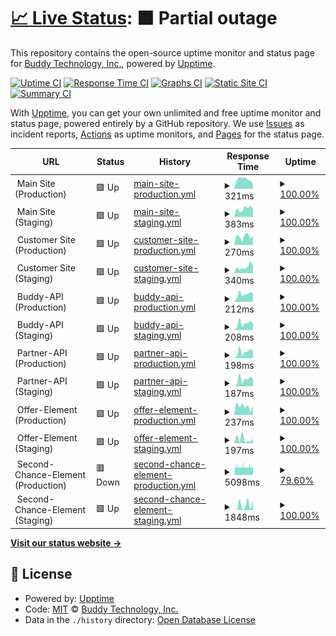 # [📈 Live Status](https://Buddy-Technology.github.io/buddy-status): <!--live status--> **🟧 Partial outage**

This repository contains the open-source uptime monitor and status page for [Buddy Technology, Inc.](https://buddy.insure), powered by [Upptime](https://github.com/upptime/upptime).

[![Uptime CI](https://github.com/Buddy-Technology/buddy-status/workflows/Uptime%20CI/badge.svg)](https://github.com/Buddy-Technology/buddy-status/actions?query=workflow%3A%22Uptime+CI%22)
[![Response Time CI](https://github.com/Buddy-Technology/buddy-status/workflows/Response%20Time%20CI/badge.svg)](https://github.com/Buddy-Technology/buddy-status/actions?query=workflow%3A%22Response+Time+CI%22)
[![Graphs CI](https://github.com/Buddy-Technology/buddy-status/workflows/Graphs%20CI/badge.svg)](https://github.com/Buddy-Technology/buddy-status/actions?query=workflow%3A%22Graphs+CI%22)
[![Static Site CI](https://github.com/Buddy-Technology/buddy-status/workflows/Static%20Site%20CI/badge.svg)](https://github.com/Buddy-Technology/buddy-status/actions?query=workflow%3A%22Static+Site+CI%22)
[![Summary CI](https://github.com/Buddy-Technology/buddy-status/workflows/Summary%20CI/badge.svg)](https://github.com/Buddy-Technology/buddy-status/actions?query=workflow%3A%22Summary+CI%22)

With [Upptime](https://upptime.js.org), you can get your own unlimited and free uptime monitor and status page, powered entirely by a GitHub repository. We use [Issues](https://github.com/Buddy-Technology/buddy-status/issues) as incident reports, [Actions](https://github.com/Buddy-Technology/buddy-status/actions) as uptime monitors, and [Pages](https://Buddy-Technology.github.io/buddy-status) for the status page.

<!--start: status pages-->
<!-- This summary is generated by Upptime (https://github.com/upptime/upptime) -->
<!-- Do not edit this manually, your changes will be overwritten -->
<!-- prettier-ignore -->
| URL | Status | History | Response Time | Uptime |
| --- | ------ | ------- | ------------- | ------ |
| <img alt="" src="https://icons.duckduckgo.com/ip3/null.ico" height="13"> Main Site (Production) | 🟩 Up | [main-site-production.yml](https://github.com/Buddy-Technology/buddy-status/commits/HEAD/history/main-site-production.yml) | <details><summary><img alt="Response time graph" src="./graphs/main-site-production/response-time-week.png" height="20"> 321ms</summary><br><a href="https://Buddy-Technology.github.io/buddy-status/history/main-site-production"><img alt="Response time 390" src="https://img.shields.io/endpoint?url=https%3A%2F%2Fraw.githubusercontent.com%2FBuddy-Technology%2Fbuddy-status%2FHEAD%2Fapi%2Fmain-site-production%2Fresponse-time.json"></a><br><a href="https://Buddy-Technology.github.io/buddy-status/history/main-site-production"><img alt="24-hour response time 175" src="https://img.shields.io/endpoint?url=https%3A%2F%2Fraw.githubusercontent.com%2FBuddy-Technology%2Fbuddy-status%2FHEAD%2Fapi%2Fmain-site-production%2Fresponse-time-day.json"></a><br><a href="https://Buddy-Technology.github.io/buddy-status/history/main-site-production"><img alt="7-day response time 321" src="https://img.shields.io/endpoint?url=https%3A%2F%2Fraw.githubusercontent.com%2FBuddy-Technology%2Fbuddy-status%2FHEAD%2Fapi%2Fmain-site-production%2Fresponse-time-week.json"></a><br><a href="https://Buddy-Technology.github.io/buddy-status/history/main-site-production"><img alt="30-day response time 390" src="https://img.shields.io/endpoint?url=https%3A%2F%2Fraw.githubusercontent.com%2FBuddy-Technology%2Fbuddy-status%2FHEAD%2Fapi%2Fmain-site-production%2Fresponse-time-month.json"></a><br><a href="https://Buddy-Technology.github.io/buddy-status/history/main-site-production"><img alt="1-year response time 390" src="https://img.shields.io/endpoint?url=https%3A%2F%2Fraw.githubusercontent.com%2FBuddy-Technology%2Fbuddy-status%2FHEAD%2Fapi%2Fmain-site-production%2Fresponse-time-year.json"></a></details> | <details><summary><a href="https://Buddy-Technology.github.io/buddy-status/history/main-site-production">100.00%</a></summary><a href="https://Buddy-Technology.github.io/buddy-status/history/main-site-production"><img alt="All-time uptime 100.00%" src="https://img.shields.io/endpoint?url=https%3A%2F%2Fraw.githubusercontent.com%2FBuddy-Technology%2Fbuddy-status%2FHEAD%2Fapi%2Fmain-site-production%2Fuptime.json"></a><br><a href="https://Buddy-Technology.github.io/buddy-status/history/main-site-production"><img alt="24-hour uptime 100.00%" src="https://img.shields.io/endpoint?url=https%3A%2F%2Fraw.githubusercontent.com%2FBuddy-Technology%2Fbuddy-status%2FHEAD%2Fapi%2Fmain-site-production%2Fuptime-day.json"></a><br><a href="https://Buddy-Technology.github.io/buddy-status/history/main-site-production"><img alt="7-day uptime 100.00%" src="https://img.shields.io/endpoint?url=https%3A%2F%2Fraw.githubusercontent.com%2FBuddy-Technology%2Fbuddy-status%2FHEAD%2Fapi%2Fmain-site-production%2Fuptime-week.json"></a><br><a href="https://Buddy-Technology.github.io/buddy-status/history/main-site-production"><img alt="30-day uptime 100.00%" src="https://img.shields.io/endpoint?url=https%3A%2F%2Fraw.githubusercontent.com%2FBuddy-Technology%2Fbuddy-status%2FHEAD%2Fapi%2Fmain-site-production%2Fuptime-month.json"></a><br><a href="https://Buddy-Technology.github.io/buddy-status/history/main-site-production"><img alt="1-year uptime 100.00%" src="https://img.shields.io/endpoint?url=https%3A%2F%2Fraw.githubusercontent.com%2FBuddy-Technology%2Fbuddy-status%2FHEAD%2Fapi%2Fmain-site-production%2Fuptime-year.json"></a></details>
| <img alt="" src="https://icons.duckduckgo.com/ip3/null.ico" height="13"> Main Site (Staging) | 🟩 Up | [main-site-staging.yml](https://github.com/Buddy-Technology/buddy-status/commits/HEAD/history/main-site-staging.yml) | <details><summary><img alt="Response time graph" src="./graphs/main-site-staging/response-time-week.png" height="20"> 383ms</summary><br><a href="https://Buddy-Technology.github.io/buddy-status/history/main-site-staging"><img alt="Response time 379" src="https://img.shields.io/endpoint?url=https%3A%2F%2Fraw.githubusercontent.com%2FBuddy-Technology%2Fbuddy-status%2FHEAD%2Fapi%2Fmain-site-staging%2Fresponse-time.json"></a><br><a href="https://Buddy-Technology.github.io/buddy-status/history/main-site-staging"><img alt="24-hour response time 369" src="https://img.shields.io/endpoint?url=https%3A%2F%2Fraw.githubusercontent.com%2FBuddy-Technology%2Fbuddy-status%2FHEAD%2Fapi%2Fmain-site-staging%2Fresponse-time-day.json"></a><br><a href="https://Buddy-Technology.github.io/buddy-status/history/main-site-staging"><img alt="7-day response time 383" src="https://img.shields.io/endpoint?url=https%3A%2F%2Fraw.githubusercontent.com%2FBuddy-Technology%2Fbuddy-status%2FHEAD%2Fapi%2Fmain-site-staging%2Fresponse-time-week.json"></a><br><a href="https://Buddy-Technology.github.io/buddy-status/history/main-site-staging"><img alt="30-day response time 379" src="https://img.shields.io/endpoint?url=https%3A%2F%2Fraw.githubusercontent.com%2FBuddy-Technology%2Fbuddy-status%2FHEAD%2Fapi%2Fmain-site-staging%2Fresponse-time-month.json"></a><br><a href="https://Buddy-Technology.github.io/buddy-status/history/main-site-staging"><img alt="1-year response time 379" src="https://img.shields.io/endpoint?url=https%3A%2F%2Fraw.githubusercontent.com%2FBuddy-Technology%2Fbuddy-status%2FHEAD%2Fapi%2Fmain-site-staging%2Fresponse-time-year.json"></a></details> | <details><summary><a href="https://Buddy-Technology.github.io/buddy-status/history/main-site-staging">100.00%</a></summary><a href="https://Buddy-Technology.github.io/buddy-status/history/main-site-staging"><img alt="All-time uptime 100.00%" src="https://img.shields.io/endpoint?url=https%3A%2F%2Fraw.githubusercontent.com%2FBuddy-Technology%2Fbuddy-status%2FHEAD%2Fapi%2Fmain-site-staging%2Fuptime.json"></a><br><a href="https://Buddy-Technology.github.io/buddy-status/history/main-site-staging"><img alt="24-hour uptime 100.00%" src="https://img.shields.io/endpoint?url=https%3A%2F%2Fraw.githubusercontent.com%2FBuddy-Technology%2Fbuddy-status%2FHEAD%2Fapi%2Fmain-site-staging%2Fuptime-day.json"></a><br><a href="https://Buddy-Technology.github.io/buddy-status/history/main-site-staging"><img alt="7-day uptime 100.00%" src="https://img.shields.io/endpoint?url=https%3A%2F%2Fraw.githubusercontent.com%2FBuddy-Technology%2Fbuddy-status%2FHEAD%2Fapi%2Fmain-site-staging%2Fuptime-week.json"></a><br><a href="https://Buddy-Technology.github.io/buddy-status/history/main-site-staging"><img alt="30-day uptime 100.00%" src="https://img.shields.io/endpoint?url=https%3A%2F%2Fraw.githubusercontent.com%2FBuddy-Technology%2Fbuddy-status%2FHEAD%2Fapi%2Fmain-site-staging%2Fuptime-month.json"></a><br><a href="https://Buddy-Technology.github.io/buddy-status/history/main-site-staging"><img alt="1-year uptime 100.00%" src="https://img.shields.io/endpoint?url=https%3A%2F%2Fraw.githubusercontent.com%2FBuddy-Technology%2Fbuddy-status%2FHEAD%2Fapi%2Fmain-site-staging%2Fuptime-year.json"></a></details>
| <img alt="" src="https://icons.duckduckgo.com/ip3/null.ico" height="13"> Customer Site (Production) | 🟩 Up | [customer-site-production.yml](https://github.com/Buddy-Technology/buddy-status/commits/HEAD/history/customer-site-production.yml) | <details><summary><img alt="Response time graph" src="./graphs/customer-site-production/response-time-week.png" height="20"> 270ms</summary><br><a href="https://Buddy-Technology.github.io/buddy-status/history/customer-site-production"><img alt="Response time 316" src="https://img.shields.io/endpoint?url=https%3A%2F%2Fraw.githubusercontent.com%2FBuddy-Technology%2Fbuddy-status%2FHEAD%2Fapi%2Fcustomer-site-production%2Fresponse-time.json"></a><br><a href="https://Buddy-Technology.github.io/buddy-status/history/customer-site-production"><img alt="24-hour response time 291" src="https://img.shields.io/endpoint?url=https%3A%2F%2Fraw.githubusercontent.com%2FBuddy-Technology%2Fbuddy-status%2FHEAD%2Fapi%2Fcustomer-site-production%2Fresponse-time-day.json"></a><br><a href="https://Buddy-Technology.github.io/buddy-status/history/customer-site-production"><img alt="7-day response time 270" src="https://img.shields.io/endpoint?url=https%3A%2F%2Fraw.githubusercontent.com%2FBuddy-Technology%2Fbuddy-status%2FHEAD%2Fapi%2Fcustomer-site-production%2Fresponse-time-week.json"></a><br><a href="https://Buddy-Technology.github.io/buddy-status/history/customer-site-production"><img alt="30-day response time 316" src="https://img.shields.io/endpoint?url=https%3A%2F%2Fraw.githubusercontent.com%2FBuddy-Technology%2Fbuddy-status%2FHEAD%2Fapi%2Fcustomer-site-production%2Fresponse-time-month.json"></a><br><a href="https://Buddy-Technology.github.io/buddy-status/history/customer-site-production"><img alt="1-year response time 316" src="https://img.shields.io/endpoint?url=https%3A%2F%2Fraw.githubusercontent.com%2FBuddy-Technology%2Fbuddy-status%2FHEAD%2Fapi%2Fcustomer-site-production%2Fresponse-time-year.json"></a></details> | <details><summary><a href="https://Buddy-Technology.github.io/buddy-status/history/customer-site-production">100.00%</a></summary><a href="https://Buddy-Technology.github.io/buddy-status/history/customer-site-production"><img alt="All-time uptime 100.00%" src="https://img.shields.io/endpoint?url=https%3A%2F%2Fraw.githubusercontent.com%2FBuddy-Technology%2Fbuddy-status%2FHEAD%2Fapi%2Fcustomer-site-production%2Fuptime.json"></a><br><a href="https://Buddy-Technology.github.io/buddy-status/history/customer-site-production"><img alt="24-hour uptime 100.00%" src="https://img.shields.io/endpoint?url=https%3A%2F%2Fraw.githubusercontent.com%2FBuddy-Technology%2Fbuddy-status%2FHEAD%2Fapi%2Fcustomer-site-production%2Fuptime-day.json"></a><br><a href="https://Buddy-Technology.github.io/buddy-status/history/customer-site-production"><img alt="7-day uptime 100.00%" src="https://img.shields.io/endpoint?url=https%3A%2F%2Fraw.githubusercontent.com%2FBuddy-Technology%2Fbuddy-status%2FHEAD%2Fapi%2Fcustomer-site-production%2Fuptime-week.json"></a><br><a href="https://Buddy-Technology.github.io/buddy-status/history/customer-site-production"><img alt="30-day uptime 100.00%" src="https://img.shields.io/endpoint?url=https%3A%2F%2Fraw.githubusercontent.com%2FBuddy-Technology%2Fbuddy-status%2FHEAD%2Fapi%2Fcustomer-site-production%2Fuptime-month.json"></a><br><a href="https://Buddy-Technology.github.io/buddy-status/history/customer-site-production"><img alt="1-year uptime 100.00%" src="https://img.shields.io/endpoint?url=https%3A%2F%2Fraw.githubusercontent.com%2FBuddy-Technology%2Fbuddy-status%2FHEAD%2Fapi%2Fcustomer-site-production%2Fuptime-year.json"></a></details>
| <img alt="" src="https://icons.duckduckgo.com/ip3/null.ico" height="13"> Customer Site (Staging) | 🟩 Up | [customer-site-staging.yml](https://github.com/Buddy-Technology/buddy-status/commits/HEAD/history/customer-site-staging.yml) | <details><summary><img alt="Response time graph" src="./graphs/customer-site-staging/response-time-week.png" height="20"> 340ms</summary><br><a href="https://Buddy-Technology.github.io/buddy-status/history/customer-site-staging"><img alt="Response time 327" src="https://img.shields.io/endpoint?url=https%3A%2F%2Fraw.githubusercontent.com%2FBuddy-Technology%2Fbuddy-status%2FHEAD%2Fapi%2Fcustomer-site-staging%2Fresponse-time.json"></a><br><a href="https://Buddy-Technology.github.io/buddy-status/history/customer-site-staging"><img alt="24-hour response time 420" src="https://img.shields.io/endpoint?url=https%3A%2F%2Fraw.githubusercontent.com%2FBuddy-Technology%2Fbuddy-status%2FHEAD%2Fapi%2Fcustomer-site-staging%2Fresponse-time-day.json"></a><br><a href="https://Buddy-Technology.github.io/buddy-status/history/customer-site-staging"><img alt="7-day response time 340" src="https://img.shields.io/endpoint?url=https%3A%2F%2Fraw.githubusercontent.com%2FBuddy-Technology%2Fbuddy-status%2FHEAD%2Fapi%2Fcustomer-site-staging%2Fresponse-time-week.json"></a><br><a href="https://Buddy-Technology.github.io/buddy-status/history/customer-site-staging"><img alt="30-day response time 327" src="https://img.shields.io/endpoint?url=https%3A%2F%2Fraw.githubusercontent.com%2FBuddy-Technology%2Fbuddy-status%2FHEAD%2Fapi%2Fcustomer-site-staging%2Fresponse-time-month.json"></a><br><a href="https://Buddy-Technology.github.io/buddy-status/history/customer-site-staging"><img alt="1-year response time 327" src="https://img.shields.io/endpoint?url=https%3A%2F%2Fraw.githubusercontent.com%2FBuddy-Technology%2Fbuddy-status%2FHEAD%2Fapi%2Fcustomer-site-staging%2Fresponse-time-year.json"></a></details> | <details><summary><a href="https://Buddy-Technology.github.io/buddy-status/history/customer-site-staging">100.00%</a></summary><a href="https://Buddy-Technology.github.io/buddy-status/history/customer-site-staging"><img alt="All-time uptime 100.00%" src="https://img.shields.io/endpoint?url=https%3A%2F%2Fraw.githubusercontent.com%2FBuddy-Technology%2Fbuddy-status%2FHEAD%2Fapi%2Fcustomer-site-staging%2Fuptime.json"></a><br><a href="https://Buddy-Technology.github.io/buddy-status/history/customer-site-staging"><img alt="24-hour uptime 100.00%" src="https://img.shields.io/endpoint?url=https%3A%2F%2Fraw.githubusercontent.com%2FBuddy-Technology%2Fbuddy-status%2FHEAD%2Fapi%2Fcustomer-site-staging%2Fuptime-day.json"></a><br><a href="https://Buddy-Technology.github.io/buddy-status/history/customer-site-staging"><img alt="7-day uptime 100.00%" src="https://img.shields.io/endpoint?url=https%3A%2F%2Fraw.githubusercontent.com%2FBuddy-Technology%2Fbuddy-status%2FHEAD%2Fapi%2Fcustomer-site-staging%2Fuptime-week.json"></a><br><a href="https://Buddy-Technology.github.io/buddy-status/history/customer-site-staging"><img alt="30-day uptime 100.00%" src="https://img.shields.io/endpoint?url=https%3A%2F%2Fraw.githubusercontent.com%2FBuddy-Technology%2Fbuddy-status%2FHEAD%2Fapi%2Fcustomer-site-staging%2Fuptime-month.json"></a><br><a href="https://Buddy-Technology.github.io/buddy-status/history/customer-site-staging"><img alt="1-year uptime 100.00%" src="https://img.shields.io/endpoint?url=https%3A%2F%2Fraw.githubusercontent.com%2FBuddy-Technology%2Fbuddy-status%2FHEAD%2Fapi%2Fcustomer-site-staging%2Fuptime-year.json"></a></details>
| <img alt="" src="https://icons.duckduckgo.com/ip3/null.ico" height="13"> Buddy-API (Production) | 🟩 Up | [buddy-api-production.yml](https://github.com/Buddy-Technology/buddy-status/commits/HEAD/history/buddy-api-production.yml) | <details><summary><img alt="Response time graph" src="./graphs/buddy-api-production/response-time-week.png" height="20"> 212ms</summary><br><a href="https://Buddy-Technology.github.io/buddy-status/history/buddy-api-production"><img alt="Response time 230" src="https://img.shields.io/endpoint?url=https%3A%2F%2Fraw.githubusercontent.com%2FBuddy-Technology%2Fbuddy-status%2FHEAD%2Fapi%2Fbuddy-api-production%2Fresponse-time.json"></a><br><a href="https://Buddy-Technology.github.io/buddy-status/history/buddy-api-production"><img alt="24-hour response time 234" src="https://img.shields.io/endpoint?url=https%3A%2F%2Fraw.githubusercontent.com%2FBuddy-Technology%2Fbuddy-status%2FHEAD%2Fapi%2Fbuddy-api-production%2Fresponse-time-day.json"></a><br><a href="https://Buddy-Technology.github.io/buddy-status/history/buddy-api-production"><img alt="7-day response time 212" src="https://img.shields.io/endpoint?url=https%3A%2F%2Fraw.githubusercontent.com%2FBuddy-Technology%2Fbuddy-status%2FHEAD%2Fapi%2Fbuddy-api-production%2Fresponse-time-week.json"></a><br><a href="https://Buddy-Technology.github.io/buddy-status/history/buddy-api-production"><img alt="30-day response time 230" src="https://img.shields.io/endpoint?url=https%3A%2F%2Fraw.githubusercontent.com%2FBuddy-Technology%2Fbuddy-status%2FHEAD%2Fapi%2Fbuddy-api-production%2Fresponse-time-month.json"></a><br><a href="https://Buddy-Technology.github.io/buddy-status/history/buddy-api-production"><img alt="1-year response time 230" src="https://img.shields.io/endpoint?url=https%3A%2F%2Fraw.githubusercontent.com%2FBuddy-Technology%2Fbuddy-status%2FHEAD%2Fapi%2Fbuddy-api-production%2Fresponse-time-year.json"></a></details> | <details><summary><a href="https://Buddy-Technology.github.io/buddy-status/history/buddy-api-production">100.00%</a></summary><a href="https://Buddy-Technology.github.io/buddy-status/history/buddy-api-production"><img alt="All-time uptime 100.00%" src="https://img.shields.io/endpoint?url=https%3A%2F%2Fraw.githubusercontent.com%2FBuddy-Technology%2Fbuddy-status%2FHEAD%2Fapi%2Fbuddy-api-production%2Fuptime.json"></a><br><a href="https://Buddy-Technology.github.io/buddy-status/history/buddy-api-production"><img alt="24-hour uptime 100.00%" src="https://img.shields.io/endpoint?url=https%3A%2F%2Fraw.githubusercontent.com%2FBuddy-Technology%2Fbuddy-status%2FHEAD%2Fapi%2Fbuddy-api-production%2Fuptime-day.json"></a><br><a href="https://Buddy-Technology.github.io/buddy-status/history/buddy-api-production"><img alt="7-day uptime 100.00%" src="https://img.shields.io/endpoint?url=https%3A%2F%2Fraw.githubusercontent.com%2FBuddy-Technology%2Fbuddy-status%2FHEAD%2Fapi%2Fbuddy-api-production%2Fuptime-week.json"></a><br><a href="https://Buddy-Technology.github.io/buddy-status/history/buddy-api-production"><img alt="30-day uptime 100.00%" src="https://img.shields.io/endpoint?url=https%3A%2F%2Fraw.githubusercontent.com%2FBuddy-Technology%2Fbuddy-status%2FHEAD%2Fapi%2Fbuddy-api-production%2Fuptime-month.json"></a><br><a href="https://Buddy-Technology.github.io/buddy-status/history/buddy-api-production"><img alt="1-year uptime 100.00%" src="https://img.shields.io/endpoint?url=https%3A%2F%2Fraw.githubusercontent.com%2FBuddy-Technology%2Fbuddy-status%2FHEAD%2Fapi%2Fbuddy-api-production%2Fuptime-year.json"></a></details>
| <img alt="" src="https://icons.duckduckgo.com/ip3/null.ico" height="13"> Buddy-API (Staging) | 🟩 Up | [buddy-api-staging.yml](https://github.com/Buddy-Technology/buddy-status/commits/HEAD/history/buddy-api-staging.yml) | <details><summary><img alt="Response time graph" src="./graphs/buddy-api-staging/response-time-week.png" height="20"> 208ms</summary><br><a href="https://Buddy-Technology.github.io/buddy-status/history/buddy-api-staging"><img alt="Response time 228" src="https://img.shields.io/endpoint?url=https%3A%2F%2Fraw.githubusercontent.com%2FBuddy-Technology%2Fbuddy-status%2FHEAD%2Fapi%2Fbuddy-api-staging%2Fresponse-time.json"></a><br><a href="https://Buddy-Technology.github.io/buddy-status/history/buddy-api-staging"><img alt="24-hour response time 207" src="https://img.shields.io/endpoint?url=https%3A%2F%2Fraw.githubusercontent.com%2FBuddy-Technology%2Fbuddy-status%2FHEAD%2Fapi%2Fbuddy-api-staging%2Fresponse-time-day.json"></a><br><a href="https://Buddy-Technology.github.io/buddy-status/history/buddy-api-staging"><img alt="7-day response time 208" src="https://img.shields.io/endpoint?url=https%3A%2F%2Fraw.githubusercontent.com%2FBuddy-Technology%2Fbuddy-status%2FHEAD%2Fapi%2Fbuddy-api-staging%2Fresponse-time-week.json"></a><br><a href="https://Buddy-Technology.github.io/buddy-status/history/buddy-api-staging"><img alt="30-day response time 228" src="https://img.shields.io/endpoint?url=https%3A%2F%2Fraw.githubusercontent.com%2FBuddy-Technology%2Fbuddy-status%2FHEAD%2Fapi%2Fbuddy-api-staging%2Fresponse-time-month.json"></a><br><a href="https://Buddy-Technology.github.io/buddy-status/history/buddy-api-staging"><img alt="1-year response time 228" src="https://img.shields.io/endpoint?url=https%3A%2F%2Fraw.githubusercontent.com%2FBuddy-Technology%2Fbuddy-status%2FHEAD%2Fapi%2Fbuddy-api-staging%2Fresponse-time-year.json"></a></details> | <details><summary><a href="https://Buddy-Technology.github.io/buddy-status/history/buddy-api-staging">100.00%</a></summary><a href="https://Buddy-Technology.github.io/buddy-status/history/buddy-api-staging"><img alt="All-time uptime 100.00%" src="https://img.shields.io/endpoint?url=https%3A%2F%2Fraw.githubusercontent.com%2FBuddy-Technology%2Fbuddy-status%2FHEAD%2Fapi%2Fbuddy-api-staging%2Fuptime.json"></a><br><a href="https://Buddy-Technology.github.io/buddy-status/history/buddy-api-staging"><img alt="24-hour uptime 100.00%" src="https://img.shields.io/endpoint?url=https%3A%2F%2Fraw.githubusercontent.com%2FBuddy-Technology%2Fbuddy-status%2FHEAD%2Fapi%2Fbuddy-api-staging%2Fuptime-day.json"></a><br><a href="https://Buddy-Technology.github.io/buddy-status/history/buddy-api-staging"><img alt="7-day uptime 100.00%" src="https://img.shields.io/endpoint?url=https%3A%2F%2Fraw.githubusercontent.com%2FBuddy-Technology%2Fbuddy-status%2FHEAD%2Fapi%2Fbuddy-api-staging%2Fuptime-week.json"></a><br><a href="https://Buddy-Technology.github.io/buddy-status/history/buddy-api-staging"><img alt="30-day uptime 100.00%" src="https://img.shields.io/endpoint?url=https%3A%2F%2Fraw.githubusercontent.com%2FBuddy-Technology%2Fbuddy-status%2FHEAD%2Fapi%2Fbuddy-api-staging%2Fuptime-month.json"></a><br><a href="https://Buddy-Technology.github.io/buddy-status/history/buddy-api-staging"><img alt="1-year uptime 100.00%" src="https://img.shields.io/endpoint?url=https%3A%2F%2Fraw.githubusercontent.com%2FBuddy-Technology%2Fbuddy-status%2FHEAD%2Fapi%2Fbuddy-api-staging%2Fuptime-year.json"></a></details>
| <img alt="" src="https://icons.duckduckgo.com/ip3/null.ico" height="13"> Partner-API (Production) | 🟩 Up | [partner-api-production.yml](https://github.com/Buddy-Technology/buddy-status/commits/HEAD/history/partner-api-production.yml) | <details><summary><img alt="Response time graph" src="./graphs/partner-api-production/response-time-week.png" height="20"> 198ms</summary><br><a href="https://Buddy-Technology.github.io/buddy-status/history/partner-api-production"><img alt="Response time 223" src="https://img.shields.io/endpoint?url=https%3A%2F%2Fraw.githubusercontent.com%2FBuddy-Technology%2Fbuddy-status%2FHEAD%2Fapi%2Fpartner-api-production%2Fresponse-time.json"></a><br><a href="https://Buddy-Technology.github.io/buddy-status/history/partner-api-production"><img alt="24-hour response time 206" src="https://img.shields.io/endpoint?url=https%3A%2F%2Fraw.githubusercontent.com%2FBuddy-Technology%2Fbuddy-status%2FHEAD%2Fapi%2Fpartner-api-production%2Fresponse-time-day.json"></a><br><a href="https://Buddy-Technology.github.io/buddy-status/history/partner-api-production"><img alt="7-day response time 198" src="https://img.shields.io/endpoint?url=https%3A%2F%2Fraw.githubusercontent.com%2FBuddy-Technology%2Fbuddy-status%2FHEAD%2Fapi%2Fpartner-api-production%2Fresponse-time-week.json"></a><br><a href="https://Buddy-Technology.github.io/buddy-status/history/partner-api-production"><img alt="30-day response time 223" src="https://img.shields.io/endpoint?url=https%3A%2F%2Fraw.githubusercontent.com%2FBuddy-Technology%2Fbuddy-status%2FHEAD%2Fapi%2Fpartner-api-production%2Fresponse-time-month.json"></a><br><a href="https://Buddy-Technology.github.io/buddy-status/history/partner-api-production"><img alt="1-year response time 223" src="https://img.shields.io/endpoint?url=https%3A%2F%2Fraw.githubusercontent.com%2FBuddy-Technology%2Fbuddy-status%2FHEAD%2Fapi%2Fpartner-api-production%2Fresponse-time-year.json"></a></details> | <details><summary><a href="https://Buddy-Technology.github.io/buddy-status/history/partner-api-production">100.00%</a></summary><a href="https://Buddy-Technology.github.io/buddy-status/history/partner-api-production"><img alt="All-time uptime 100.00%" src="https://img.shields.io/endpoint?url=https%3A%2F%2Fraw.githubusercontent.com%2FBuddy-Technology%2Fbuddy-status%2FHEAD%2Fapi%2Fpartner-api-production%2Fuptime.json"></a><br><a href="https://Buddy-Technology.github.io/buddy-status/history/partner-api-production"><img alt="24-hour uptime 100.00%" src="https://img.shields.io/endpoint?url=https%3A%2F%2Fraw.githubusercontent.com%2FBuddy-Technology%2Fbuddy-status%2FHEAD%2Fapi%2Fpartner-api-production%2Fuptime-day.json"></a><br><a href="https://Buddy-Technology.github.io/buddy-status/history/partner-api-production"><img alt="7-day uptime 100.00%" src="https://img.shields.io/endpoint?url=https%3A%2F%2Fraw.githubusercontent.com%2FBuddy-Technology%2Fbuddy-status%2FHEAD%2Fapi%2Fpartner-api-production%2Fuptime-week.json"></a><br><a href="https://Buddy-Technology.github.io/buddy-status/history/partner-api-production"><img alt="30-day uptime 100.00%" src="https://img.shields.io/endpoint?url=https%3A%2F%2Fraw.githubusercontent.com%2FBuddy-Technology%2Fbuddy-status%2FHEAD%2Fapi%2Fpartner-api-production%2Fuptime-month.json"></a><br><a href="https://Buddy-Technology.github.io/buddy-status/history/partner-api-production"><img alt="1-year uptime 100.00%" src="https://img.shields.io/endpoint?url=https%3A%2F%2Fraw.githubusercontent.com%2FBuddy-Technology%2Fbuddy-status%2FHEAD%2Fapi%2Fpartner-api-production%2Fuptime-year.json"></a></details>
| <img alt="" src="https://icons.duckduckgo.com/ip3/null.ico" height="13"> Partner-API (Staging) | 🟩 Up | [partner-api-staging.yml](https://github.com/Buddy-Technology/buddy-status/commits/HEAD/history/partner-api-staging.yml) | <details><summary><img alt="Response time graph" src="./graphs/partner-api-staging/response-time-week.png" height="20"> 187ms</summary><br><a href="https://Buddy-Technology.github.io/buddy-status/history/partner-api-staging"><img alt="Response time 223" src="https://img.shields.io/endpoint?url=https%3A%2F%2Fraw.githubusercontent.com%2FBuddy-Technology%2Fbuddy-status%2FHEAD%2Fapi%2Fpartner-api-staging%2Fresponse-time.json"></a><br><a href="https://Buddy-Technology.github.io/buddy-status/history/partner-api-staging"><img alt="24-hour response time 200" src="https://img.shields.io/endpoint?url=https%3A%2F%2Fraw.githubusercontent.com%2FBuddy-Technology%2Fbuddy-status%2FHEAD%2Fapi%2Fpartner-api-staging%2Fresponse-time-day.json"></a><br><a href="https://Buddy-Technology.github.io/buddy-status/history/partner-api-staging"><img alt="7-day response time 187" src="https://img.shields.io/endpoint?url=https%3A%2F%2Fraw.githubusercontent.com%2FBuddy-Technology%2Fbuddy-status%2FHEAD%2Fapi%2Fpartner-api-staging%2Fresponse-time-week.json"></a><br><a href="https://Buddy-Technology.github.io/buddy-status/history/partner-api-staging"><img alt="30-day response time 223" src="https://img.shields.io/endpoint?url=https%3A%2F%2Fraw.githubusercontent.com%2FBuddy-Technology%2Fbuddy-status%2FHEAD%2Fapi%2Fpartner-api-staging%2Fresponse-time-month.json"></a><br><a href="https://Buddy-Technology.github.io/buddy-status/history/partner-api-staging"><img alt="1-year response time 223" src="https://img.shields.io/endpoint?url=https%3A%2F%2Fraw.githubusercontent.com%2FBuddy-Technology%2Fbuddy-status%2FHEAD%2Fapi%2Fpartner-api-staging%2Fresponse-time-year.json"></a></details> | <details><summary><a href="https://Buddy-Technology.github.io/buddy-status/history/partner-api-staging">100.00%</a></summary><a href="https://Buddy-Technology.github.io/buddy-status/history/partner-api-staging"><img alt="All-time uptime 100.00%" src="https://img.shields.io/endpoint?url=https%3A%2F%2Fraw.githubusercontent.com%2FBuddy-Technology%2Fbuddy-status%2FHEAD%2Fapi%2Fpartner-api-staging%2Fuptime.json"></a><br><a href="https://Buddy-Technology.github.io/buddy-status/history/partner-api-staging"><img alt="24-hour uptime 100.00%" src="https://img.shields.io/endpoint?url=https%3A%2F%2Fraw.githubusercontent.com%2FBuddy-Technology%2Fbuddy-status%2FHEAD%2Fapi%2Fpartner-api-staging%2Fuptime-day.json"></a><br><a href="https://Buddy-Technology.github.io/buddy-status/history/partner-api-staging"><img alt="7-day uptime 100.00%" src="https://img.shields.io/endpoint?url=https%3A%2F%2Fraw.githubusercontent.com%2FBuddy-Technology%2Fbuddy-status%2FHEAD%2Fapi%2Fpartner-api-staging%2Fuptime-week.json"></a><br><a href="https://Buddy-Technology.github.io/buddy-status/history/partner-api-staging"><img alt="30-day uptime 100.00%" src="https://img.shields.io/endpoint?url=https%3A%2F%2Fraw.githubusercontent.com%2FBuddy-Technology%2Fbuddy-status%2FHEAD%2Fapi%2Fpartner-api-staging%2Fuptime-month.json"></a><br><a href="https://Buddy-Technology.github.io/buddy-status/history/partner-api-staging"><img alt="1-year uptime 100.00%" src="https://img.shields.io/endpoint?url=https%3A%2F%2Fraw.githubusercontent.com%2FBuddy-Technology%2Fbuddy-status%2FHEAD%2Fapi%2Fpartner-api-staging%2Fuptime-year.json"></a></details>
| <img alt="" src="https://icons.duckduckgo.com/ip3/null.ico" height="13"> Offer-Element (Production) | 🟩 Up | [offer-element-production.yml](https://github.com/Buddy-Technology/buddy-status/commits/HEAD/history/offer-element-production.yml) | <details><summary><img alt="Response time graph" src="./graphs/offer-element-production/response-time-week.png" height="20"> 237ms</summary><br><a href="https://Buddy-Technology.github.io/buddy-status/history/offer-element-production"><img alt="Response time 211" src="https://img.shields.io/endpoint?url=https%3A%2F%2Fraw.githubusercontent.com%2FBuddy-Technology%2Fbuddy-status%2FHEAD%2Fapi%2Foffer-element-production%2Fresponse-time.json"></a><br><a href="https://Buddy-Technology.github.io/buddy-status/history/offer-element-production"><img alt="24-hour response time 244" src="https://img.shields.io/endpoint?url=https%3A%2F%2Fraw.githubusercontent.com%2FBuddy-Technology%2Fbuddy-status%2FHEAD%2Fapi%2Foffer-element-production%2Fresponse-time-day.json"></a><br><a href="https://Buddy-Technology.github.io/buddy-status/history/offer-element-production"><img alt="7-day response time 237" src="https://img.shields.io/endpoint?url=https%3A%2F%2Fraw.githubusercontent.com%2FBuddy-Technology%2Fbuddy-status%2FHEAD%2Fapi%2Foffer-element-production%2Fresponse-time-week.json"></a><br><a href="https://Buddy-Technology.github.io/buddy-status/history/offer-element-production"><img alt="30-day response time 211" src="https://img.shields.io/endpoint?url=https%3A%2F%2Fraw.githubusercontent.com%2FBuddy-Technology%2Fbuddy-status%2FHEAD%2Fapi%2Foffer-element-production%2Fresponse-time-month.json"></a><br><a href="https://Buddy-Technology.github.io/buddy-status/history/offer-element-production"><img alt="1-year response time 211" src="https://img.shields.io/endpoint?url=https%3A%2F%2Fraw.githubusercontent.com%2FBuddy-Technology%2Fbuddy-status%2FHEAD%2Fapi%2Foffer-element-production%2Fresponse-time-year.json"></a></details> | <details><summary><a href="https://Buddy-Technology.github.io/buddy-status/history/offer-element-production">100.00%</a></summary><a href="https://Buddy-Technology.github.io/buddy-status/history/offer-element-production"><img alt="All-time uptime 100.00%" src="https://img.shields.io/endpoint?url=https%3A%2F%2Fraw.githubusercontent.com%2FBuddy-Technology%2Fbuddy-status%2FHEAD%2Fapi%2Foffer-element-production%2Fuptime.json"></a><br><a href="https://Buddy-Technology.github.io/buddy-status/history/offer-element-production"><img alt="24-hour uptime 100.00%" src="https://img.shields.io/endpoint?url=https%3A%2F%2Fraw.githubusercontent.com%2FBuddy-Technology%2Fbuddy-status%2FHEAD%2Fapi%2Foffer-element-production%2Fuptime-day.json"></a><br><a href="https://Buddy-Technology.github.io/buddy-status/history/offer-element-production"><img alt="7-day uptime 100.00%" src="https://img.shields.io/endpoint?url=https%3A%2F%2Fraw.githubusercontent.com%2FBuddy-Technology%2Fbuddy-status%2FHEAD%2Fapi%2Foffer-element-production%2Fuptime-week.json"></a><br><a href="https://Buddy-Technology.github.io/buddy-status/history/offer-element-production"><img alt="30-day uptime 100.00%" src="https://img.shields.io/endpoint?url=https%3A%2F%2Fraw.githubusercontent.com%2FBuddy-Technology%2Fbuddy-status%2FHEAD%2Fapi%2Foffer-element-production%2Fuptime-month.json"></a><br><a href="https://Buddy-Technology.github.io/buddy-status/history/offer-element-production"><img alt="1-year uptime 100.00%" src="https://img.shields.io/endpoint?url=https%3A%2F%2Fraw.githubusercontent.com%2FBuddy-Technology%2Fbuddy-status%2FHEAD%2Fapi%2Foffer-element-production%2Fuptime-year.json"></a></details>
| <img alt="" src="https://icons.duckduckgo.com/ip3/null.ico" height="13"> Offer-Element (Staging) | 🟩 Up | [offer-element-staging.yml](https://github.com/Buddy-Technology/buddy-status/commits/HEAD/history/offer-element-staging.yml) | <details><summary><img alt="Response time graph" src="./graphs/offer-element-staging/response-time-week.png" height="20"> 197ms</summary><br><a href="https://Buddy-Technology.github.io/buddy-status/history/offer-element-staging"><img alt="Response time 191" src="https://img.shields.io/endpoint?url=https%3A%2F%2Fraw.githubusercontent.com%2FBuddy-Technology%2Fbuddy-status%2FHEAD%2Fapi%2Foffer-element-staging%2Fresponse-time.json"></a><br><a href="https://Buddy-Technology.github.io/buddy-status/history/offer-element-staging"><img alt="24-hour response time 240" src="https://img.shields.io/endpoint?url=https%3A%2F%2Fraw.githubusercontent.com%2FBuddy-Technology%2Fbuddy-status%2FHEAD%2Fapi%2Foffer-element-staging%2Fresponse-time-day.json"></a><br><a href="https://Buddy-Technology.github.io/buddy-status/history/offer-element-staging"><img alt="7-day response time 197" src="https://img.shields.io/endpoint?url=https%3A%2F%2Fraw.githubusercontent.com%2FBuddy-Technology%2Fbuddy-status%2FHEAD%2Fapi%2Foffer-element-staging%2Fresponse-time-week.json"></a><br><a href="https://Buddy-Technology.github.io/buddy-status/history/offer-element-staging"><img alt="30-day response time 191" src="https://img.shields.io/endpoint?url=https%3A%2F%2Fraw.githubusercontent.com%2FBuddy-Technology%2Fbuddy-status%2FHEAD%2Fapi%2Foffer-element-staging%2Fresponse-time-month.json"></a><br><a href="https://Buddy-Technology.github.io/buddy-status/history/offer-element-staging"><img alt="1-year response time 191" src="https://img.shields.io/endpoint?url=https%3A%2F%2Fraw.githubusercontent.com%2FBuddy-Technology%2Fbuddy-status%2FHEAD%2Fapi%2Foffer-element-staging%2Fresponse-time-year.json"></a></details> | <details><summary><a href="https://Buddy-Technology.github.io/buddy-status/history/offer-element-staging">100.00%</a></summary><a href="https://Buddy-Technology.github.io/buddy-status/history/offer-element-staging"><img alt="All-time uptime 100.00%" src="https://img.shields.io/endpoint?url=https%3A%2F%2Fraw.githubusercontent.com%2FBuddy-Technology%2Fbuddy-status%2FHEAD%2Fapi%2Foffer-element-staging%2Fuptime.json"></a><br><a href="https://Buddy-Technology.github.io/buddy-status/history/offer-element-staging"><img alt="24-hour uptime 100.00%" src="https://img.shields.io/endpoint?url=https%3A%2F%2Fraw.githubusercontent.com%2FBuddy-Technology%2Fbuddy-status%2FHEAD%2Fapi%2Foffer-element-staging%2Fuptime-day.json"></a><br><a href="https://Buddy-Technology.github.io/buddy-status/history/offer-element-staging"><img alt="7-day uptime 100.00%" src="https://img.shields.io/endpoint?url=https%3A%2F%2Fraw.githubusercontent.com%2FBuddy-Technology%2Fbuddy-status%2FHEAD%2Fapi%2Foffer-element-staging%2Fuptime-week.json"></a><br><a href="https://Buddy-Technology.github.io/buddy-status/history/offer-element-staging"><img alt="30-day uptime 100.00%" src="https://img.shields.io/endpoint?url=https%3A%2F%2Fraw.githubusercontent.com%2FBuddy-Technology%2Fbuddy-status%2FHEAD%2Fapi%2Foffer-element-staging%2Fuptime-month.json"></a><br><a href="https://Buddy-Technology.github.io/buddy-status/history/offer-element-staging"><img alt="1-year uptime 100.00%" src="https://img.shields.io/endpoint?url=https%3A%2F%2Fraw.githubusercontent.com%2FBuddy-Technology%2Fbuddy-status%2FHEAD%2Fapi%2Foffer-element-staging%2Fuptime-year.json"></a></details>
| <img alt="" src="https://icons.duckduckgo.com/ip3/null.ico" height="13"> Second-Chance-Element (Production) | 🟥 Down | [second-chance-element-production.yml](https://github.com/Buddy-Technology/buddy-status/commits/HEAD/history/second-chance-element-production.yml) | <details><summary><img alt="Response time graph" src="./graphs/second-chance-element-production/response-time-week.png" height="20"> 5098ms</summary><br><a href="https://Buddy-Technology.github.io/buddy-status/history/second-chance-element-production"><img alt="Response time 4788" src="https://img.shields.io/endpoint?url=https%3A%2F%2Fraw.githubusercontent.com%2FBuddy-Technology%2Fbuddy-status%2FHEAD%2Fapi%2Fsecond-chance-element-production%2Fresponse-time.json"></a><br><a href="https://Buddy-Technology.github.io/buddy-status/history/second-chance-element-production"><img alt="24-hour response time 5228" src="https://img.shields.io/endpoint?url=https%3A%2F%2Fraw.githubusercontent.com%2FBuddy-Technology%2Fbuddy-status%2FHEAD%2Fapi%2Fsecond-chance-element-production%2Fresponse-time-day.json"></a><br><a href="https://Buddy-Technology.github.io/buddy-status/history/second-chance-element-production"><img alt="7-day response time 5098" src="https://img.shields.io/endpoint?url=https%3A%2F%2Fraw.githubusercontent.com%2FBuddy-Technology%2Fbuddy-status%2FHEAD%2Fapi%2Fsecond-chance-element-production%2Fresponse-time-week.json"></a><br><a href="https://Buddy-Technology.github.io/buddy-status/history/second-chance-element-production"><img alt="30-day response time 4788" src="https://img.shields.io/endpoint?url=https%3A%2F%2Fraw.githubusercontent.com%2FBuddy-Technology%2Fbuddy-status%2FHEAD%2Fapi%2Fsecond-chance-element-production%2Fresponse-time-month.json"></a><br><a href="https://Buddy-Technology.github.io/buddy-status/history/second-chance-element-production"><img alt="1-year response time 4788" src="https://img.shields.io/endpoint?url=https%3A%2F%2Fraw.githubusercontent.com%2FBuddy-Technology%2Fbuddy-status%2FHEAD%2Fapi%2Fsecond-chance-element-production%2Fresponse-time-year.json"></a></details> | <details><summary><a href="https://Buddy-Technology.github.io/buddy-status/history/second-chance-element-production">79.60%</a></summary><a href="https://Buddy-Technology.github.io/buddy-status/history/second-chance-element-production"><img alt="All-time uptime 91.87%" src="https://img.shields.io/endpoint?url=https%3A%2F%2Fraw.githubusercontent.com%2FBuddy-Technology%2Fbuddy-status%2FHEAD%2Fapi%2Fsecond-chance-element-production%2Fuptime.json"></a><br><a href="https://Buddy-Technology.github.io/buddy-status/history/second-chance-element-production"><img alt="24-hour uptime 0.00%" src="https://img.shields.io/endpoint?url=https%3A%2F%2Fraw.githubusercontent.com%2FBuddy-Technology%2Fbuddy-status%2FHEAD%2Fapi%2Fsecond-chance-element-production%2Fuptime-day.json"></a><br><a href="https://Buddy-Technology.github.io/buddy-status/history/second-chance-element-production"><img alt="7-day uptime 79.60%" src="https://img.shields.io/endpoint?url=https%3A%2F%2Fraw.githubusercontent.com%2FBuddy-Technology%2Fbuddy-status%2FHEAD%2Fapi%2Fsecond-chance-element-production%2Fuptime-week.json"></a><br><a href="https://Buddy-Technology.github.io/buddy-status/history/second-chance-element-production"><img alt="30-day uptime 91.87%" src="https://img.shields.io/endpoint?url=https%3A%2F%2Fraw.githubusercontent.com%2FBuddy-Technology%2Fbuddy-status%2FHEAD%2Fapi%2Fsecond-chance-element-production%2Fuptime-month.json"></a><br><a href="https://Buddy-Technology.github.io/buddy-status/history/second-chance-element-production"><img alt="1-year uptime 91.87%" src="https://img.shields.io/endpoint?url=https%3A%2F%2Fraw.githubusercontent.com%2FBuddy-Technology%2Fbuddy-status%2FHEAD%2Fapi%2Fsecond-chance-element-production%2Fuptime-year.json"></a></details>
| <img alt="" src="https://icons.duckduckgo.com/ip3/null.ico" height="13"> Second-Chance-Element (Staging) | 🟩 Up | [second-chance-element-staging.yml](https://github.com/Buddy-Technology/buddy-status/commits/HEAD/history/second-chance-element-staging.yml) | <details><summary><img alt="Response time graph" src="./graphs/second-chance-element-staging/response-time-week.png" height="20"> 1848ms</summary><br><a href="https://Buddy-Technology.github.io/buddy-status/history/second-chance-element-staging"><img alt="Response time 2557" src="https://img.shields.io/endpoint?url=https%3A%2F%2Fraw.githubusercontent.com%2FBuddy-Technology%2Fbuddy-status%2FHEAD%2Fapi%2Fsecond-chance-element-staging%2Fresponse-time.json"></a><br><a href="https://Buddy-Technology.github.io/buddy-status/history/second-chance-element-staging"><img alt="24-hour response time 3466" src="https://img.shields.io/endpoint?url=https%3A%2F%2Fraw.githubusercontent.com%2FBuddy-Technology%2Fbuddy-status%2FHEAD%2Fapi%2Fsecond-chance-element-staging%2Fresponse-time-day.json"></a><br><a href="https://Buddy-Technology.github.io/buddy-status/history/second-chance-element-staging"><img alt="7-day response time 1848" src="https://img.shields.io/endpoint?url=https%3A%2F%2Fraw.githubusercontent.com%2FBuddy-Technology%2Fbuddy-status%2FHEAD%2Fapi%2Fsecond-chance-element-staging%2Fresponse-time-week.json"></a><br><a href="https://Buddy-Technology.github.io/buddy-status/history/second-chance-element-staging"><img alt="30-day response time 2557" src="https://img.shields.io/endpoint?url=https%3A%2F%2Fraw.githubusercontent.com%2FBuddy-Technology%2Fbuddy-status%2FHEAD%2Fapi%2Fsecond-chance-element-staging%2Fresponse-time-month.json"></a><br><a href="https://Buddy-Technology.github.io/buddy-status/history/second-chance-element-staging"><img alt="1-year response time 2557" src="https://img.shields.io/endpoint?url=https%3A%2F%2Fraw.githubusercontent.com%2FBuddy-Technology%2Fbuddy-status%2FHEAD%2Fapi%2Fsecond-chance-element-staging%2Fresponse-time-year.json"></a></details> | <details><summary><a href="https://Buddy-Technology.github.io/buddy-status/history/second-chance-element-staging">100.00%</a></summary><a href="https://Buddy-Technology.github.io/buddy-status/history/second-chance-element-staging"><img alt="All-time uptime 100.00%" src="https://img.shields.io/endpoint?url=https%3A%2F%2Fraw.githubusercontent.com%2FBuddy-Technology%2Fbuddy-status%2FHEAD%2Fapi%2Fsecond-chance-element-staging%2Fuptime.json"></a><br><a href="https://Buddy-Technology.github.io/buddy-status/history/second-chance-element-staging"><img alt="24-hour uptime 100.00%" src="https://img.shields.io/endpoint?url=https%3A%2F%2Fraw.githubusercontent.com%2FBuddy-Technology%2Fbuddy-status%2FHEAD%2Fapi%2Fsecond-chance-element-staging%2Fuptime-day.json"></a><br><a href="https://Buddy-Technology.github.io/buddy-status/history/second-chance-element-staging"><img alt="7-day uptime 100.00%" src="https://img.shields.io/endpoint?url=https%3A%2F%2Fraw.githubusercontent.com%2FBuddy-Technology%2Fbuddy-status%2FHEAD%2Fapi%2Fsecond-chance-element-staging%2Fuptime-week.json"></a><br><a href="https://Buddy-Technology.github.io/buddy-status/history/second-chance-element-staging"><img alt="30-day uptime 100.00%" src="https://img.shields.io/endpoint?url=https%3A%2F%2Fraw.githubusercontent.com%2FBuddy-Technology%2Fbuddy-status%2FHEAD%2Fapi%2Fsecond-chance-element-staging%2Fuptime-month.json"></a><br><a href="https://Buddy-Technology.github.io/buddy-status/history/second-chance-element-staging"><img alt="1-year uptime 100.00%" src="https://img.shields.io/endpoint?url=https%3A%2F%2Fraw.githubusercontent.com%2FBuddy-Technology%2Fbuddy-status%2FHEAD%2Fapi%2Fsecond-chance-element-staging%2Fuptime-year.json"></a></details>

<!--end: status pages-->

[**Visit our status website →**](https://Buddy-Technology.github.io/buddy-status)

## 📄 License

- Powered by: [Upptime](https://github.com/upptime/upptime)
- Code: [MIT](./LICENSE) © [Buddy Technology, Inc.](https://buddy.insure)
- Data in the `./history` directory: [Open Database License](https://opendatacommons.org/licenses/odbl/1-0/)
